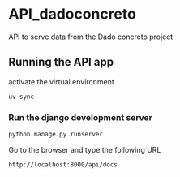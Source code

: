 # API_dadoconcreto
API to serve data from the Dado concreto project

## Running the API app

activate the virtual environment

```bash
uv sync
```

### Run the django development server

```bash
python manage.py runserver
```

Go to the browser and type the following URL

```bash
http://localhost:8000/api/docs
```
